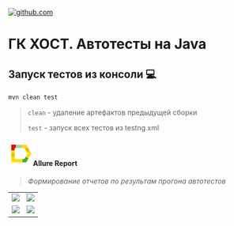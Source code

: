 <a href="https://github.com/"><img alt="github.com" height="50" src="https://user-images.githubusercontent.com/72714071/198582282-f0ff9bc4-486c-40c6-a894-a231157ff367.png"></a>
# ГК ХОСТ. Автотесты на Java

<a id="console"></a>
## Запуск тестов из консоли :computer:

```bash
mvn clean test

```

> `clean` - удаление артефактов предыдущей сборки
> 
> `test` - запуск всех тестов из testng.xml



<a id="allure"></a>
#### <img alt="Allure" height="50" src="readme_files/technologies/allure.svg" width="50"/>Allure Report</a>

> *Формирование отчетов по результам прогона автотестов*

<table>
     <tr>
        <td>
        <img src="https://user-images.githubusercontent.com/72714071/198580851-a48020fc-2b21-4699-9824-f94df0e46c34.png">
        </a>
        </td>
        <td>
        <img src="https://user-images.githubusercontent.com/72714071/198581099-609f506a-2dd1-4669-b07d-3165f7d3ca85.png">
        </a>
        </td>
    </tr>
    <tr>
        <td>
        <img src="https://user-images.githubusercontent.com/72714071/198581543-22909ee4-e5d5-406a-b4c3-7675cae74ce3.png">
        </a>
        </td>
        <td>
        <img src="https://user-images.githubusercontent.com/72714071/198581699-f1a06aa8-1951-4cbb-98ea-c6fc7b2d3843.png">
        </a>
        </td>
    </tr>
</table>

